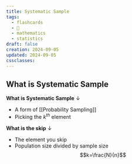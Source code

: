 ```yaml
---
title: Systematic Sample
tags:
  - flashcards
  - 🌱
  - mathematics
  - statistics
draft: false
creation: 2024-09-05
updated: 2024-09-05
cssclasses: 
---
```

## What is Systematic Sample

**What is Systematic Sample**
↓
- A form of [[Probability Sampling]]
-  Picking the $k^{th}$ element
<!--SR:!2024-12-31,15,290-->

**What is the skip**
↓
- The element you skip
- Population size divided by sample size
$$k=\frac{N}{n}$$
<!--SR:!2024-12-30,14,290-->